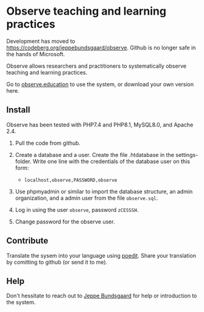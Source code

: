 # Observe teaching and learning practices

Development has moved to https://codeberg.org/jeppebundsgaard/observe. Github is no longer safe in the hands of Microsoft.

Observe allows researchers and practitioners to systematically observe teaching and learning practices.

Go to [observe.education](https://observe.education) to use the system, or download your own version here. 

## Install

Observe has been tested with PHP7.4 and PHP8.1, MySQL8.0, and Apache 2.4. 

1. Pull the code from github. 

2. Create a database and a user. Create the file .htdatabase in the settings-folder. Write one line with the credentials of the database user on this form: 

   - ```
     localhost,observe,PASSWORD,observe 
     ```

3. Use phpmyadmin or similar to import the database structure, an admin organization, and a admin user from the file `observe.sql`.

4. Log in using the user `observe`, password `zCESSSH`. 

5. Change password for the observe user.

   

   



## Contribute

Translate the sysem into your language using [poedit](https://poedit.net/). Share your translation by comitting to github (or send it to me).

## Help
Don't hessitate to reach out to [Jeppe Bundsgaard](mailto:jebu@edu.au.dk) for help or introduction to the system.
